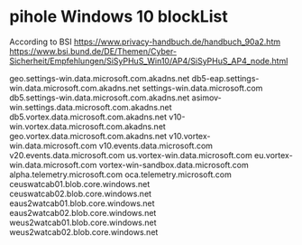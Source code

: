 # pihole Windows 10 blockList

According to BSI https://www.privacy-handbuch.de/handbuch_90a2.htm
https://www.bsi.bund.de/DE/Themen/Cyber-Sicherheit/Empfehlungen/SiSyPHuS_Win10/AP4/SiSyPHuS_AP4_node.html

geo.settings-win.data.microsoft.com.akadns.net
db5-eap.settings-win.data.microsoft.com.akadns.net
settings-win.data.microsoft.com
db5.settings-win.data.microsoft.com.akadns.net
asimov-win.settings.data.microsoft.com.akadns.net
db5.vortex.data.microsoft.com.akadns.net
v10-win.vortex.data.microsoft.com.akadns.net
geo.vortex.data.microsoft.com.akadns.net
v10.vortex-win.data.microsoft.com
v10.events.data.microsoft.com
v20.events.data.microsoft.com
us.vortex-win.data.microsoft.com
eu.vortex-win.data.microsoft.com
vortex-win-sandbox.data.microsoft.com
alpha.telemetry.microsoft.com
oca.telemetry.microsoft.com
ceuswatcab01.blob.core.windows.net
ceuswatcab02.blob.core.windows.net
eaus2watcab01.blob.core.windows.net
eaus2watcab02.blob.core.windows.net
weus2watcab01.blob.core.windows.net
weus2watcab02.blob.core.windows.net 
